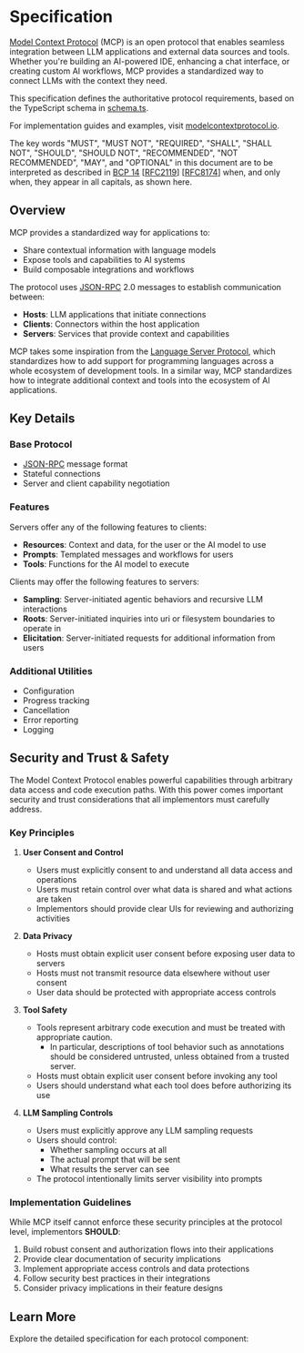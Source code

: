 # Specification

<div id="enable-section-numbers" />

[Model Context Protocol](https://modelcontextprotocol.io) (MCP) is an open protocol that
enables seamless integration between LLM applications and external data sources and
tools. Whether you're building an AI-powered IDE, enhancing a chat interface, or creating
custom AI workflows, MCP provides a standardized way to connect LLMs with the context
they need.

This specification defines the authoritative protocol requirements, based on the
TypeScript schema in
[schema.ts](https://github.com/modelcontextprotocol/specification/blob/main/schema/2025-06-18/schema.ts).

For implementation guides and examples, visit
[modelcontextprotocol.io](https://modelcontextprotocol.io).

The key words "MUST", "MUST NOT", "REQUIRED", "SHALL", "SHALL NOT", "SHOULD", "SHOULD
NOT", "RECOMMENDED", "NOT RECOMMENDED", "MAY", and "OPTIONAL" in this document are to be
interpreted as described in [BCP 14](https://datatracker.ietf.org/doc/html/bcp14)
\[[RFC2119](https://datatracker.ietf.org/doc/html/rfc2119)]
\[[RFC8174](https://datatracker.ietf.org/doc/html/rfc8174)] when, and only when, they
appear in all capitals, as shown here.

## Overview

MCP provides a standardized way for applications to:

* Share contextual information with language models
* Expose tools and capabilities to AI systems
* Build composable integrations and workflows

The protocol uses [JSON-RPC](https://www.jsonrpc.org/) 2.0 messages to establish
communication between:

* **Hosts**: LLM applications that initiate connections
* **Clients**: Connectors within the host application
* **Servers**: Services that provide context and capabilities

MCP takes some inspiration from the
[Language Server Protocol](https://microsoft.github.io/language-server-protocol/), which
standardizes how to add support for programming languages across a whole ecosystem of
development tools. In a similar way, MCP standardizes how to integrate additional context
and tools into the ecosystem of AI applications.

## Key Details

### Base Protocol

* [JSON-RPC](https://www.jsonrpc.org/) message format
* Stateful connections
* Server and client capability negotiation

### Features

Servers offer any of the following features to clients:

* **Resources**: Context and data, for the user or the AI model to use
* **Prompts**: Templated messages and workflows for users
* **Tools**: Functions for the AI model to execute

Clients may offer the following features to servers:

* **Sampling**: Server-initiated agentic behaviors and recursive LLM interactions
* **Roots**: Server-initiated inquiries into uri or filesystem boundaries to operate in
* **Elicitation**: Server-initiated requests for additional information from users

### Additional Utilities

* Configuration
* Progress tracking
* Cancellation
* Error reporting
* Logging

## Security and Trust & Safety

The Model Context Protocol enables powerful capabilities through arbitrary data access
and code execution paths. With this power comes important security and trust
considerations that all implementors must carefully address.

### Key Principles

1. **User Consent and Control**
    * Users must explicitly consent to and understand all data access and operations
    * Users must retain control over what data is shared and what actions are taken
    * Implementors should provide clear UIs for reviewing and authorizing activities

2. **Data Privacy**
    * Hosts must obtain explicit user consent before exposing user data to servers
    * Hosts must not transmit resource data elsewhere without user consent
    * User data should be protected with appropriate access controls

3. **Tool Safety**
    * Tools represent arbitrary code execution and must be treated with appropriate
      caution.
        * In particular, descriptions of tool behavior such as annotations should be
          considered untrusted, unless obtained from a trusted server.
    * Hosts must obtain explicit user consent before invoking any tool
    * Users should understand what each tool does before authorizing its use

4. **LLM Sampling Controls**
    * Users must explicitly approve any LLM sampling requests
    * Users should control:
        * Whether sampling occurs at all
        * The actual prompt that will be sent
        * What results the server can see
    * The protocol intentionally limits server visibility into prompts

### Implementation Guidelines

While MCP itself cannot enforce these security principles at the protocol level,
implementors **SHOULD**:

1. Build robust consent and authorization flows into their applications
2. Provide clear documentation of security implications
3. Implement appropriate access controls and data protections
4. Follow security best practices in their integrations
5. Consider privacy implications in their feature designs

## Learn More

Explore the detailed specification for each protocol component:

<CardGroup cols={5}>
  <Card title="Architecture" icon="sitemap" href="/specification/2025-06-18/architecture" />

  <Card title="Base Protocol" icon="code" href="/specification/2025-06-18/basic" />

  <Card title="Server Features" icon="server" href="/specification/2025-06-18/server" />

  <Card title="Client Features" icon="user" href="/specification/2025-06-18/client" />

  <Card title="Contributing" icon="pencil" href="/community/communication" />
</CardGroup>
